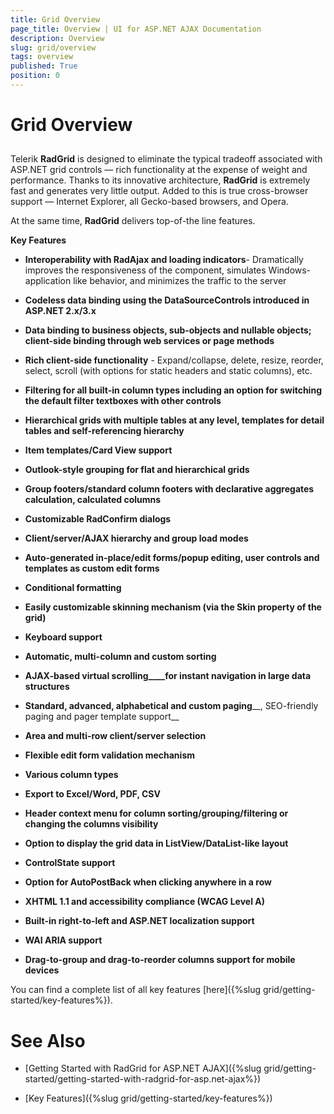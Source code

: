```yaml
---
title: Grid Overview
page_title: Overview | UI for ASP.NET AJAX Documentation
description: Overview
slug: grid/overview
tags: overview
published: True
position: 0
---
```


# Grid Overview



## 

Telerik __RadGrid__ is designed to eliminate the typical tradeoff associated with ASP.NET grid controls — rich functionality at the expense of weight and performance. Thanks to its innovative architecture, __RadGrid__ is extremely fast and generates very little output. Added to this is true cross-browser support — Internet Explorer, all Gecko-based browsers, and Opera.

At the same time, __RadGrid__ delivers top-of-the line features.

__Key Features__



* __Interoperability with RadAjax and loading indicators__- Dramatically improves the responsiveness of the component, simulates Windows-application like behavior, and minimizes the traffic to the server

* __Codeless data binding using the DataSourceControls introduced in ASP.NET 2.x/3.x__

* __Data binding to business objects, sub-objects and nullable objects; client-side binding through web services or page methods__

* __Rich client-side functionality__ - Expand/collapse, delete, resize, reorder, select, scroll (with options for static headers and static columns), etc.

* __Filtering for all built-in column types including an option for switching the default filter textboxes with other controls__

* __Hierarchical grids with multiple tables at any level, templates for detail tables and self-referencing hierarchy__

* __Item templates/Card View support__

* __Outlook-style grouping for flat and hierarchical grids__

* __Group footers/standard column footers with declarative aggregates calculation, calculated columns__

* __Customizable RadConfirm dialogs__

* __Client/server/AJAX hierarchy and group load modes__

* __Auto-generated in-place/edit forms/popup editing, user controls and templates as custom edit forms__

* __Conditional formatting__

* __Easily customizable skinning mechanism (via the Skin property of the grid)__

* __Keyboard support__

* __Automatic, multi-column and custom sorting__

* __AJAX-based virtual scrolling____for instant navigation in large data structures__

* __Standard, advanced, alphabetical and custom paging____, SEO-friendly paging and pager template support__

* __Area and multi-row client/server selection__

* __Flexible edit form validation mechanism__

* __Various column types__

* __Export to Excel/Word, PDF, CSV__

* __Header context menu for column sorting/grouping/filtering or changing the columns visibility__

* __Option to display the grid data in ListView/DataList-like layout__

* __ControlState support__

* __Option for AutoPostBack when clicking anywhere in a row__

* __XHTML 1.1 and accessibility compliance (WCAG Level A)__

* __Built-in right-to-left and ASP.NET localization support__

* __WAI ARIA support__

* __Drag-to-group and drag-to-reorder columns support for mobile devices__

You can find a complete list of all key features [here]({%slug grid/getting-started/key-features%}).

# See Also

 * [Getting Started with RadGrid for ASP.NET AJAX]({%slug grid/getting-started/getting-started-with-radgrid-for-asp.net-ajax%})

 * [Key Features]({%slug grid/getting-started/key-features%})
